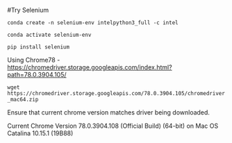 #Try Selenium

```conda create -n selenium-env intelpython3_full -c intel```

```conda activate selenium-env```

```pip install selenium```

Using Chrome78 - https://chromedriver.storage.googleapis.com/index.html?path=78.0.3904.105/

```wget  https://chromedriver.storage.googleapis.com/78.0.3904.105/chromedriver_mac64.zip```

Ensure that current chrome version matches driver being downloaded.
 
Current Chrome Version 78.0.3904.108 (Official Build) (64-bit) on Mac OS Catalina 10.15.1 (19B88)
